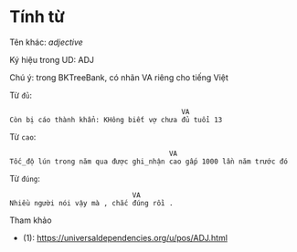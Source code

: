 # Tính từ

Tên khác: *adjective* 

Ký hiệu trong UD: ADJ

Chú ý: trong BKTreeBank, có nhãn VA riêng cho tiếng Việt

Từ `đủ`:

```
                                          VA
Còn bị cáo thành khẩn: KHông biết vợ chưa đủ tuổi 13 
```

Từ `cao`:

``` 
                                       VA
Tốc_độ lún trong năm qua được ghi_nhận cao gấp 1000 lần năm trước đó
```

Từ `đúng`:

```
                              VA
Nhiều người nói vậy mà , chắc đúng rồi .
```

Tham khảo

* (1): https://universaldependencies.org/u/pos/ADJ.html
